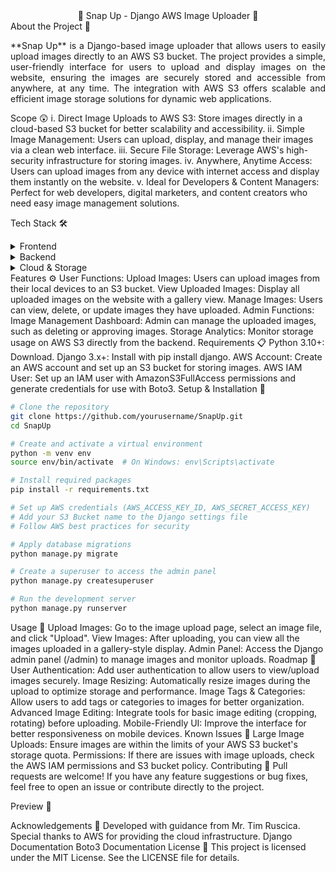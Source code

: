 <div align="center">📸 Snap Up - Django AWS Image Uploader 📸 </div>
About the Project 🤖
<div align="center"> <p align="justify"> **Snap Up** is a Django-based image uploader that allows users to easily upload images directly to an AWS S3 bucket. The project provides a simple, user-friendly interface for users to upload and display images on the website, ensuring the images are securely stored and accessible from anywhere, at any time. The integration with AWS S3 offers scalable and efficient image storage solutions for dynamic web applications. </p> </div>
Scope 😲
i. Direct Image Uploads to AWS S3: Store images directly in a cloud-based S3 bucket for better scalability and accessibility.
ii. Simple Image Management: Users can upload, display, and manage their images via a clean web interface.
iii. Secure File Storage: Leverage AWS's high-security infrastructure for storing images.
iv. Anywhere, Anytime Access: Users can upload images from any device with internet access and display them instantly on the website.
v. Ideal for Developers & Content Managers: Perfect for web developers, digital marketers, and content creators who need easy image management solutions.

Tech Stack 🛠️
<details> <summary>Frontend</summary> <ul> <li><a href="https://www.djangoproject.com/">Django</a></li> <li><a href="https://www.javascript.com/">JavaScript</a></li> <li><a href="https://getbootstrap.com/">Bootstrap</a></li> </ul> </details> <details> <summary>Backend</summary> <ul> <li><a href="https://www.djangoproject.com/">Django</a></li> <li><a href="https://www.python.org/">Python</a></li> </ul> </details> <details> <summary>Cloud & Storage</summary> <ul> <li><a href="https://aws.amazon.com/s3/">Amazon S3</a></li> <li><a href="https://boto3.amazonaws.com/v1/documentation/api/latest/index.html">Boto3 (AWS SDK for Python)</a></li> </ul> </details>
Features ⚙️
User Functions:
Upload Images: Users can upload images from their local devices to an S3 bucket.
View Uploaded Images: Display all uploaded images on the website with a gallery view.
Manage Images: Users can view, delete, or update images they have uploaded.
Admin Functions:
Image Management Dashboard: Admin can manage the uploaded images, such as deleting or approving images.
Storage Analytics: Monitor storage usage on AWS S3 directly from the backend.
Requirements 📋
Python 3.10+: Download.
Django 3.x+: Install with pip install django.
AWS Account: Create an AWS account and set up an S3 bucket for storing images.
AWS IAM User: Set up an IAM user with AmazonS3FullAccess permissions and generate credentials for use with Boto3.
Setup & Installation 🚀

```bash
# Clone the repository
git clone https://github.com/yourusername/SnapUp.git
cd SnapUp

# Create and activate a virtual environment
python -m venv env
source env/bin/activate  # On Windows: env\Scripts\activate

# Install required packages
pip install -r requirements.txt

# Set up AWS credentials (AWS_ACCESS_KEY_ID, AWS_SECRET_ACCESS_KEY)
# Add your S3 Bucket name to the Django settings file
# Follow AWS best practices for security

# Apply database migrations
python manage.py migrate

# Create a superuser to access the admin panel
python manage.py createsuperuser

# Run the development server
python manage.py runserver
```
Usage 🎯
Upload Images: Go to the image upload page, select an image file, and click "Upload".
View Images: After uploading, you can view all the images uploaded in a gallery-style display.
Admin Panel: Access the Django admin panel (/admin) to manage images and monitor uploads.
Roadmap 🚀
 User Authentication: Add user authentication to allow users to view/upload images securely.
 Image Resizing: Automatically resize images during the upload to optimize storage and performance.
 Image Tags & Categories: Allow users to add tags or categories to images for better organization.
 Advanced Image Editing: Integrate tools for basic image editing (cropping, rotating) before uploading.
 Mobile-Friendly UI: Improve the interface for better responsiveness on mobile devices.
Known Issues 🚧
Large Image Uploads: Ensure images are within the limits of your AWS S3 bucket's storage quota.
Permissions: If there are issues with image uploads, check the AWS IAM permissions and S3 bucket policy.
Contributing 🤝
Pull requests are welcome! If you have any feature suggestions or bug fixes, feel free to open an issue or contribute directly to the project.

Preview 👀


Acknowledgements 🎉
Developed with guidance from Mr. Tim Ruscica.
Special thanks to AWS for providing the cloud infrastructure.
Django Documentation
Boto3 Documentation
License 📄
This project is licensed under the MIT License. See the LICENSE file for details.
